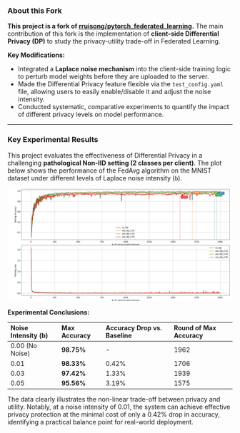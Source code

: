 ### **About this Fork**

**This project is a fork of [rruisong/pytorch_federated_learning](https://github.com/rruisong/pytorch_federated_learning).** The main contribution of this fork is the implementation of **client-side Differential Privacy (DP)** to study the privacy-utility trade-off in Federated Learning.

**Key Modifications:**
* Integrated a **Laplace noise mechanism** into the client-side training logic to perturb model weights before they are uploaded to the server.
* Made the Differential Privacy feature flexible via the `test_config.yaml` file, allowing users to easily enable/disable it and adjust the noise intensity.
* Conducted systematic, comparative experiments to quantify the impact of different privacy levels on model performance.

---

### **Key Experimental Results**

This project evaluates the effectiveness of Differential Privacy in a challenging **pathological Non-IID setting (2 classes per client)**. The plot below shows the performance of the FedAvg algorithm on the MNIST dataset under different levels of Laplace noise intensity (`b`).

![Federated Learning LDP Comparison](<figures/FedAvg_LeNet_MNist_NIID_LDP_Comparison_Annotated.png>)

**Experimental Conclusions:**

| Noise Intensity (b) | Max Accuracy | Accuracy Drop vs. Baseline | Round of Max Accuracy |
| :--- | :--- | :--- | :--- |
| 0.00 (No Noise) | **98.75%** | - | 1962 |
| 0.01 | **98.33%** | 0.42% | 1706 |
| 0.03 | **97.42%** | 1.33% | 1939 |
| 0.05 | **95.56%** | 3.19% | 1575 |

The data clearly illustrates the non-linear trade-off between privacy and utility. Notably, at a noise intensity of 0.01, the system can achieve effective privacy protection at the minimal cost of only a 0.42% drop in accuracy, identifying a practical balance point for real-world deployment.





